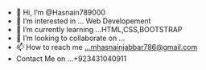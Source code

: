 - 👋 Hi, I’m @Hasnain789000
- 👀 I’m interested in ... Web Developement
- 🌱 I’m currently learning ...HTML,CSS,BOOTSTRAP
- 💞️ I’m looking to collaborate on ...
- 📫 How to reach me ...mhasnainjabbar786@gmail.com
- Contact Me on ...+923431040911

<!---
Hasnain789000/Hasnain789000 is a ✨ special ✨ repository because its `README.md` (this file) appears on your GitHub profile.
You can click the Preview link to take a look at your changes.
--->
